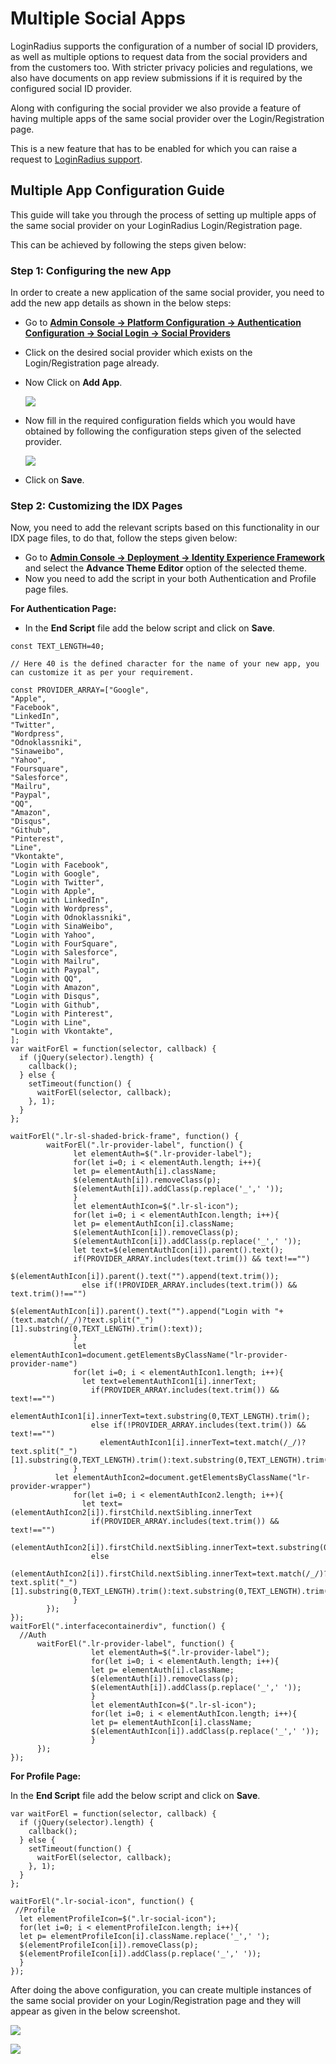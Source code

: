 # Multiple Social Apps

LoginRadius supports the configuration of a number of social ID providers, as well as multiple options to request data from the social providers and from the customers too. With stricter privacy policies and regulations, we also have documents on app review submissions if it is required by the configured social ID provider.
 
Along with configuring the social provider we also provide a feature of having multiple apps of the same social provider over the Login/Registration page. 
 
This is a new feature that has to be enabled for which you can raise a request to [LoginRadius support](https://adminconsole.loginradius.com/support/tickets/open-a-new-ticket).

## Multiple App Configuration Guide

This guide will take you through the process of setting up multiple apps of the same social provider on your LoginRadius Login/Registration page. 

This can be achieved by following the steps given below:


### Step 1: Configuring the new App

In order to create a new application of the same social provider, you need to add the new app details as shown in the below steps:

- Go to [**Admin Console -> Platform Configuration -> Authentication Configuration -> Social Login -> Social Providers**](https://adminconsole.loginradius.com/platform-configuration/authentication-configuration/social-login/social-providers)
- Click on the desired social provider which exists on the Login/Registration page already.
- Now Click on **Add App**.

  ![](https://apidocs.lrcontent.com/images/msa1_163145f7eff21342e49.21171846.png)

- Now fill in the required configuration fields which you would have obtained by following the configuration steps given of the selected provider.

  ![](https://apidocs.lrcontent.com/images/msa2_323995f7eff6a5c2cb1.15598932.png)

- Click on **Save**.

### Step 2: Customizing the IDX Pages

Now, you need to add the relevant scripts based on this functionality in our IDX page files, to do that, follow the steps given below:

- Go to [**Admin Console -> Deployment -> Identity Experience Framework**](https://adminconsole.loginradius.com/deployment/idx) and select the **Advance Theme Editor** option of the selected theme.
- Now you need to add the script in your both Authentication and Profile page files.

**For Authentication Page:**

 - In the **End Script** file add the below script and click on **Save**.

  ```
  const TEXT_LENGTH=40;

  // Here 40 is the defined character for the name of your new app, you can customize it as per your requirement.

  const PROVIDER_ARRAY=["Google",
  "Apple",
  "Facebook",
  "LinkedIn",
  "Twitter",
  "Wordpress",
  "Odnoklassniki",
  "Sinaweibo",
  "Yahoo",
  "Foursquare",
  "Salesforce",
  "Mailru",
  "Paypal",
  "QQ",
  "Amazon",
  "Disqus",
  "Github",
  "Pinterest",
  "Line",
  "Vkontakte",
  "Login with Facebook",
  "Login with Google",
  "Login with Twitter",
  "Login with Apple",
  "Login with LinkedIn",
  "Login with Wordpress",
  "Login with Odnoklassniki",
  "Login with SinaWeibo",
  "Login with Yahoo",
  "Login with FourSquare",
  "Login with Salesforce",
  "Login with Mailru",
  "Login with Paypal",
  "Login with QQ",
  "Login with Amazon",
  "Login with Disqus",
  "Login with Github",
  "Login with Pinterest",
  "Login with Line",
  "Login with Vkontakte",
  ];
  var waitForEl = function(selector, callback) {
    if (jQuery(selector).length) {
      callback();
    } else {
      setTimeout(function() {
        waitForEl(selector, callback);
      }, 1);
    }
  };

  waitForEl(".lr-sl-shaded-brick-frame", function() {
          waitForEl(".lr-provider-label", function() {
                let elementAuth=$(".lr-provider-label");
                for(let i=0; i < elementAuth.length; i++){
                let p= elementAuth[i].className;
                $(elementAuth[i]).removeClass(p);
                $(elementAuth[i]).addClass(p.replace('_',' '));
                }
                let elementAuthIcon=$(".lr-sl-icon");
                for(let i=0; i < elementAuthIcon.length; i++){
                let p= elementAuthIcon[i].className;
                $(elementAuthIcon[i]).removeClass(p);
                $(elementAuthIcon[i]).addClass(p.replace('_',' '));
                let text=$(elementAuthIcon[i]).parent().text();
                if(PROVIDER_ARRAY.includes(text.trim()) && text!=="")
                  $(elementAuthIcon[i]).parent().text("").append(text.trim());
                  else if(!PROVIDER_ARRAY.includes(text.trim()) && text.trim()!=="")
                    $(elementAuthIcon[i]).parent().text("").append("Login with "+(text.match(/_/)?text.split("_")[1].substring(0,TEXT_LENGTH).trim():text));
                }
                let elementAuthIcon1=document.getElementsByClassName("lr-provider-provider-name")
                for(let i=0; i < elementAuthIcon1.length; i++){
                  let text=elementAuthIcon1[i].innerText;
                    if(PROVIDER_ARRAY.includes(text.trim()) && text!=="")
                      elementAuthIcon1[i].innerText=text.substring(0,TEXT_LENGTH).trim();
                    else if(!PROVIDER_ARRAY.includes(text.trim()) && text!=="")
                      elementAuthIcon1[i].innerText=text.match(/_/)?text.split("_")[1].substring(0,TEXT_LENGTH).trim():text.substring(0,TEXT_LENGTH).trim();
                }
            let elementAuthIcon2=document.getElementsByClassName("lr-provider-wrapper")
                for(let i=0; i < elementAuthIcon2.length; i++){
                  let text=(elementAuthIcon2[i]).firstChild.nextSibling.innerText
                    if(PROVIDER_ARRAY.includes(text.trim()) && text!=="")
                      (elementAuthIcon2[i]).firstChild.nextSibling.innerText=text.substring(0,TEXT_LENGTH).trim();
                    else
                      (elementAuthIcon2[i]).firstChild.nextSibling.innerText=text.match(/_/)?text.split("_")[1].substring(0,TEXT_LENGTH).trim():text.substring(0,TEXT_LENGTH).trim(); 
                }
          });
  });
  waitForEl(".interfacecontainerdiv", function() {
    //Auth
        waitForEl(".lr-provider-label", function() {
                    let elementAuth=$(".lr-provider-label");
                    for(let i=0; i < elementAuth.length; i++){
                    let p= elementAuth[i].className;
                    $(elementAuth[i]).removeClass(p);
                    $(elementAuth[i]).addClass(p.replace('_',' '));
                    }
                    let elementAuthIcon=$(".lr-sl-icon");
                    for(let i=0; i < elementAuthIcon.length; i++){
                    let p= elementAuthIcon[i].className;
                    $(elementAuthIcon[i]).addClass(p.replace('_',' '));
                    }
        });
  });
  ```

**For Profile Page:**

In the **End Script** file add the below script and click on **Save**.

```
var waitForEl = function(selector, callback) {
  if (jQuery(selector).length) {
    callback();
  } else {
    setTimeout(function() {
      waitForEl(selector, callback);
    }, 1);
  }
};

waitForEl(".lr-social-icon", function() {
 //Profile 
  let elementProfileIcon=$(".lr-social-icon");
  for(let i=0; i < elementProfileIcon.length; i++){
  let p= elementProfileIcon[i].className.replace('_',' ');
  $(elementProfileIcon[i]).removeClass(p);
  $(elementProfileIcon[i]).addClass(p.replace('_',' '));
  }
});
```

After doing the above configuration, you can create multiple instances of the same social provider on your Login/Registration page and they will appear as given in the below screenshot.

![](https://apidocs.lrcontent.com/images/msa3_123075f7f00fb5c1d39.92187022.png)

![](https://apidocs.lrcontent.com/images/msa4_255845f7f01117439a1.55991557.png )


